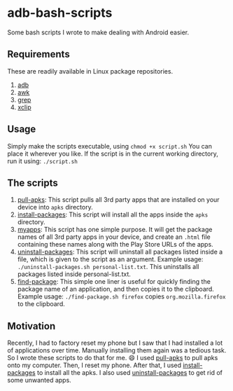 # adb-bash-scripts

Some bash scripts I wrote to make dealing with Android easier.

## Requirements

These are readily available in Linux package repositories.
1. [adb](https://developer.android.com/studio/command-line/adb)
2. [awk](https://www.gnu.org/software/gawk/)
3. [grep](https://www.gnu.org/software/grep/)
4. [xclip](https://github.com/astrand/xclip)

## Usage

Simply make the scripts executable, using
`chmod +x script.sh`
You can place it wherever you like. If the script is in the current working directory, run it using:
`./script.sh`

## The scripts

1. [pull-apks](./pull-apks.sh): This script pulls all 3rd party apps that are installed on your device into `apks` directory.
2. [install-packages](./install-packages.sh): This script will install all the apps inside the `apks` directory.
3. [myapps](./myapps.sh): This script has one simple purpose. It will get the package names of all 3rd party apps in your device, and create an `.html` file containing these names along with the Play Store URLs of the apps.
4. [uninstall-packages](./uninstall-packages.sh): This script will uninstall all packages listed inside a file, which is given to the script as an argument. Example usage:
`./uninstall-packages.sh personal-list.txt`. This uninstalls all packages listed inside personal-list.txt.
5. [find-package](./find-package.sh): This simple one liner is useful for quickly finding the package name of an application, and then copies it to the clipboard. Example usage:
`./find-package.sh firefox` copies `org.mozilla.firefox` to the clipboard.

## Motivation

Recently, I had to factory reset my phone but I saw that I had installed a lot of applications over time. Manually installing them again was a tedious task. So I wrote these scripts to do that for me. 😄
I used [pull-apks](./pull-apks.sh) to pull apks onto my computer. Then, I reset my phone. After that, I used [install-packages](./install-packages.sh) to install all the apks. I also used [uninstall-packages](./uninstall-packages.sh) to get rid of some unwanted apps.

